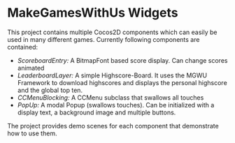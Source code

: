 # MakeGamesWithUs Widgets

This project contains multiple Cocos2D components which can easily be used in many different games. Currently following components are contained:

- *ScoreboardEntry:* A BitmapFont based score display. Can change scores animated
- *LeaderboardLayer:* A simple Highscore-Board. It uses the MGWU Framework to download highscores and displays the personal highscore and the global top ten.
- *CCMenuBlocking:* A CCMenu subclass that swallows all touches
- *PopUp:* A modal Popup (swallows touches). Can be initialized with a display text, a background image and multiple buttons.

The project provides demo scenes for each component that demonstrate how to use them.